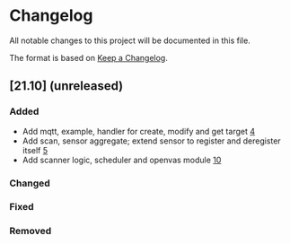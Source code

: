 # Changelog

All notable changes to this project will be documented in this file.

The format is based on [Keep a Changelog](https://keepachangelog.com/en/1.0.0/).

## [21.10] (unreleased)

### Added
- Add mqtt, example, handler for create, modify and get target [4](https://github.com/greenbone/eulabeia/pull/4)
- Add scan, sensor aggregate; extend sensor to register and deregister itself [5](https://github.com/greenbone/eulabeia/pull/5)
- Add scanner logic, scheduler and openvas module [10](https://github.com/greenbone/eulabeia/pull/10)
### Changed
### Fixed
### Removed
